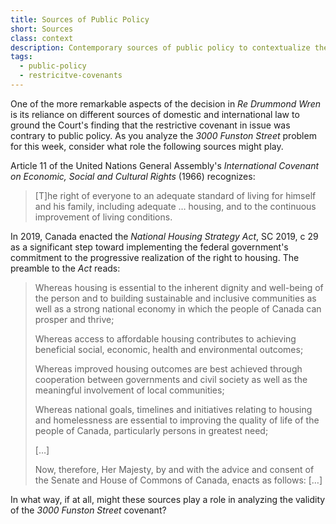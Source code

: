 ```yaml
---
title: Sources of Public Policy
short: Sources
class: context
description: Contemporary sources of public policy to contextualize the *3000 Funston Street* problem
tags:
  - public-policy
  - restricitve-covenants
---
```



One of the more remarkable aspects of the decision in *Re Drummond Wren* is its reliance on different sources of domestic and international law to ground the Court's finding that the restrictive covenant in issue was contrary to public policy. As you analyze the *3000 Funston Street* problem for this week, consider what role the following sources might play. 

Article 11 of the United Nations General Assembly's *International Covenant on Economic, Social and Cultural Rights* (1966) recognizes:

> [T]he right of everyone to an adequate standard of living for himself and his family, including adequate … housing, and to the continuous improvement of living conditions.

In 2019, Canada enacted the *National Housing Strategy Act*, SC 2019, c 29 as a significant step toward implementing the federal government's commitment to the progressive realization of the right to housing. The preamble to the *Act* reads:

> Whereas housing is essential to the inherent dignity and well-being of the person and to building sustainable and inclusive communities as well as a strong national economy in which the people of Canada can prosper and thrive;
> 
> Whereas access to affordable housing contributes to achieving beneficial social, economic, health and environmental outcomes;
>
> Whereas improved housing outcomes are best achieved through cooperation between governments and civil society as well as the meaningful involvement of local communities;
>
> Whereas national goals, timelines and initiatives relating to housing and homelessness are essential to improving the quality of life of the people of Canada, particularly persons in greatest need;
>
> […]
>
> Now, therefore, Her Majesty, by and with the advice and consent of the Senate and House of Commons of Canada, enacts as follows: […]

In what way, if at all, might these sources play a role in analyzing the validity of the *3000 Funston Street* covenant? 
